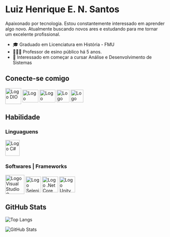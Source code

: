 # Luiz Henrique E. N. Santos
Apaixonado por tecnologia. Estou constantemente interessado em aprender algo novo. Atualmente buscando novos ares e estudando para me tornar um excelente profissional.

- 🎓 Graduado em Licenciatura em História - FMU
- 👨🏾‍🏫 Professor de esino público há 5 anos.
- 🔎 Interessado em começar a cursar Análise e Desenvolvimento de Sistemas

## Conecte-se comigo

<a href="https://www.dio.me/users/luizhenrique_egydio" target="blank"><img align="center" src="https://hermes.digitalinnovation.one/assets/diome/logo-minimized.png" alt="Logo DIO" height="50" width="50" /></a>
<a href="https://www.linkedin.com/in/luizhenriqueens95/" target="blank"><img align="center" src="https://raw.githubusercontent.com/rahuldkjain/github-profile-readme-generator/master/src/images/icons/Social/linked-in-alt.svg" alt="Logo LinkedIN" height="40" width="50" /></a>
<a href="https://www.instagram.com/luizhenrique_ens/" target="blank"><img align="center" src="https://raw.githubusercontent.com/rahuldkjain/github-profile-readme-generator/master/src/images/icons/Social/instagram.svg" alt="Logo Instagram" height="40" width="50" /></a>
<a href="https://github.com/LuizHenriqueENS/" target="blank"><img align="center" src="https://i.imgur.com/DZgetVv.png" alt="Logo GitHub" height="40" width="40" /></a>
<a href="https://discord.com/users/LuizHenrique#1871" target="blank"><img align="center" src="https://raw.githubusercontent.com/rahuldkjain/github-profile-readme-generator/master/src/images/icons/Social/discord.svg" alt="Logo Discord" height="40" width="40" /></a>

## Habilidade

### Linguaguens
<!-- Linguagens -->
<a href="https://docs.microsoft.com/en-us/dotnet/csharp/index" target="blank"><img align="center" src="https://seeklogo.com/images/C/c-sharp-c-logo-02F17714BA-seeklogo.com.png" alt="Logo C#" height="50" width="45" /></a>


### Softwares | Frameworks
<a href="https://unity.com/pt" target="blank"><img align="center" src="https://images-eds-ssl.xboxlive.com/image?url=Q_rwcVSTCIytJ0KOzcjWTYl.n38D8jlKWXJx7NRJmQKBAEDCgtTAQ0JS02UoaiwRP01G4smUF9C3ylkAA5wCG3M.EwU0jGqnz5xGMVkX832290fDH6cRjwVqolp77RVFlzh5W8Z9V7jpUV.TP154lw--&format=source" alt="Logo Visual Studio Community" height="60" width="60" /></a>
<a href="https://www.selenium.dev/" target="blank"><img align="center" src="https://upload.wikimedia.org/wikipedia/commons/d/d5/Selenium_Logo.png" alt="Logo Selenium" height="50" width="48" /></a>
<a href="https://dotnet.microsoft.com/pt-br/download" target="blank"><img align="center" src="https://upload.wikimedia.org/wikipedia/commons/thumb/e/ee/.NET_Core_Logo.svg/2048px-.NET_Core_Logo.svg.png" alt="Logo .Net Core" height="50" width="50" /></a>
<a href="https://unity.com/pt" target="blank"><img align="center" src="https://cdn4.iconfinder.com/data/icons/various-icons-2/476/Unity.png" alt="Logo Unity" height="50" width="50" /></a>


## GitHub Stats

![Top Langs](https://github-readme-stats-git-masterrstaa-rickstaa.vercel.app/api/top-langs/?username=LuizHenriqueENS&layout=compact&bg_color=000&border_color=30A3DC&title_color=E94D5F&text_color=FFF)

![GitHub Stats](https://github-readme-stats.vercel.app/api?username=LuizHenriqueENS&theme=transparent&bg_color=3B298C&border_color=FFF396&show_icons=true&icon_color=FFF396&title_color=FFF396&text_color=FFF396&hide_title=true&hide=stars)
